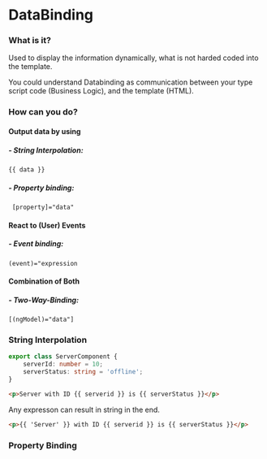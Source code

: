 # DataBinding

### What is it?
Used to display the information dynamically, what is not harded coded into the template.

You could understand Databinding as communication between your type script code (Business Logic), and the template (HTML).

### How can  you do?
#### Output data by using
##### - String Interpolation:
```{{ data }}```

##### - Property binding:
``` [property]="data"```

#### React to (User) Events
##### - Event binding:
```(event)="expression```

#### Combination of Both
##### - Two-Way-Binding:
```[(ngModel)="data"]```

### String Interpolation
```ts
export class ServerComponent {
    serverId: number = 10;
    serverStatus: string = 'offline';
}
```
```html
<p>Server with ID {{ serverid }} is {{ serverStatus }}</p>
```
Any expresson can result in string in the end.
```html
<p>{{ 'Server' }} with ID {{ serverid }} is {{ serverStatus }}</p>
```

### Property Binding
 